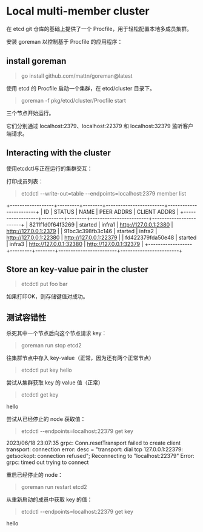 #  Local multi-member cluster

在 etcd git 仓库的基础上提供了一个 Procfile，用于轻松配置本地多成员集群。

安装 goreman 以控制基于 Procfile 的应用程序：

## install goreman

> go install github.com/mattn/goreman@latest

使用 etcd 的 Procfile 启动一个集群，在 etcd/cluster 目录下。

> goreman -f pkg/etcd/cluster/Procfile start

三个节点开始运行。

它们分别通过 localhost:2379、localhost:22379 和 localhost:32379 监听客户端请求。

## Interacting with the cluster

使用etcdctl与正在运行的集群交互：

打印成员列表：

> etcdctl --write-out=table --endpoints=localhost:2379 member list

+------------------+---------+--------+------------------------+------------------------+
|        ID        | STATUS  |  NAME  |       PEER ADDRS       |      CLIENT ADDRS      |
+------------------+---------+--------+------------------------+------------------------+
| 8211f1d0f64f3269 | started | infra1 | http://127.0.0.1:2380  | http://127.0.0.1:2379  |
| 91bc3c398fb3c146 | started | infra2 | http://127.0.0.1:22380 | http://127.0.0.1:22379 |
| fd422379fda50e48 | started | infra3 | http://127.0.0.1:32380 | http://127.0.0.1:32379 |
+------------------+---------+--------+------------------------+------------------------+

## Store an key-value pair in the cluster

> etcdctl put foo bar

如果打印OK，则存储键值对成功。

## 测试容错性

杀死其中一个节点后向这个节点请求 key：

> goreman run stop etcd2

往集群节点中存入 key-value（正常，因为还有两个正常节点）

> etcdctl put key hello

尝试从集群获取 key 的 value 值（正常）

> etcdctl get key

hello

尝试从已经停止的 node 获取值：

> etcdctl --endpoints=localhost:22379 get key

2023/06/18 23:07:35 grpc: Conn.resetTransport failed to create client transport: connection error: desc = "transport: dial tcp 127.0.0.1:22379: getsockopt: connection refused"; Reconnecting to "localhost:22379"
Error:  grpc: timed out trying to connect

重启已经停止的 node：

> goreman run restart etcd2

从重新启动的成员中获取 key 的值：

> etcdctl --endpoints=localhost:22379 get key

hello